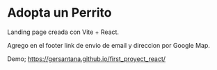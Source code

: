 # Adopta un Perrito 
Landing page creada con Vite + React.

Agrego en el footer link de envio de email y direccion por Google Map.

Demo; https://gersantana.github.io/first_proyect_react/

